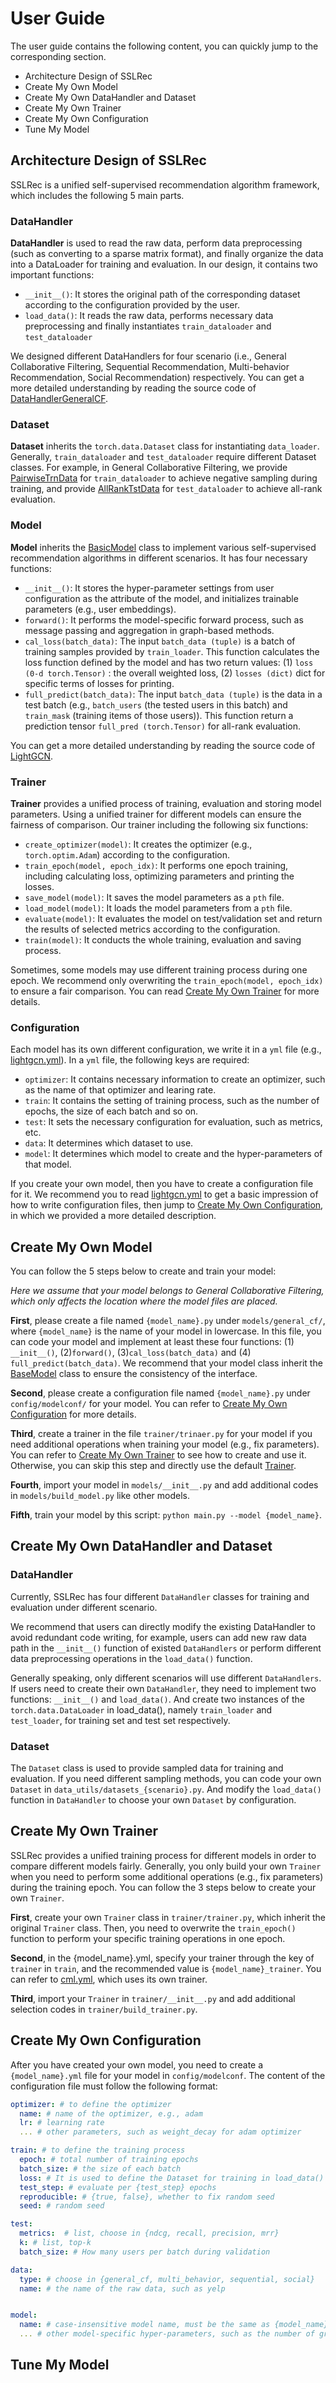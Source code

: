 # User Guide
The user guide contains the following content, you can quickly jump to the corresponding section.

+ Architecture Design of SSLRec
+ Create My Own Model
+ Create My Own DataHandler and Dataset
+ Create My Own Trainer
+ Create My Own Configuration
+ Tune My Model

## Architecture Design of SSLRec
SSLRec is a unified self-supervised recommendation algorithm framework, 
which includes the following 5 main parts.
### DataHandler
**DataHandler** is used to read the raw data, perform data preprocessing (such as converting to a sparse matrix format), and finally organize the data into a DataLoader for training and evaluation.
In our design, it contains two important functions:
+ ```__init__()```: It stores the original path of the corresponding dataset according to the configuration provided by the user.
+ ```load_data()```: It reads the raw data, performs necessary data preprocessing and finally instantiates ```train_dataloader``` and ```test_dataloader```

We designed different DataHandlers for four scenario (i.e., General Collaborative Filtering, Sequential Recommendation, Multi-behavior Recommendation, 
Social Recommendation) respectively. You can get a more detailed understanding by reading the source code of [DataHandlerGeneralCF](https://github.com/HKUDS/SSLRec/blob/main/data_utils/data_handler_general_cf.py).

### Dataset
**Dataset** inherits the ```torch.data.Dataset``` class for instantiating ```data_loader```. 
Generally, ```train_dataloader``` and ```test_dataloader``` require different Dataset classes. 
For example, in General Collaborative Filtering, we provide [PairwiseTrnData](https://github.com/HKUDS/SSLRec/blob/main/data_utils/datasets_general_cf.py) for ```train_dataloader``` to achieve negative sampling during training, 
and provide [AllRankTstData](https://github.com/HKUDS/SSLRec/blob/main/data_utils/datasets_general_cf.py) for ```test_dataloader``` to achieve all-rank evaluation.

### Model
**Model** inherits the [BasicModel](https://github.com/HKUDS/SSLRec/blob/main/models/base_model.py) class to implement various self-supervised recommendation algorithms in different scenarios.
It has four necessary functions:
+ ```__init__()```: It stores the hyper-parameter settings from user configuration as the attribute of the model, and initializes trainable parameters (e.g., user embeddings).
+ ```forward()```: It performs the model-specific forward process, such as message passing and aggregation in graph-based methods.
+ ```cal_loss(batch_data)```: The input ```batch_data (tuple)``` is a batch of training samples provided by ```train_loader```. 
  This function calculates the loss function defined by the model and has two return values: (1) ```loss (0-d torch.Tensor)``` : the overall weighted loss, (2) ```losses (dict)``` dict for specific terms of losses for printing.
+ ```full_predict(batch_data)```: The input ```batch_data (tuple)``` is the data in a test batch (e.g., ```batch_users``` (the tested users in this batch) and ```train_mask``` (training items of those users)). 
  This function return a prediction tensor ```full_pred (torch.Tensor)``` for all-rank evaluation.

You can get a more detailed understanding by reading the source code of [LightGCN](https://github.com/HKUDS/SSLRec/blob/main/models/general_cf/lightgcn.py).

### Trainer
**Trainer** provides a unified process of training, evaluation and storing model parameters. 
Using a unified trainer for different models can ensure the fairness of comparison. Our trainer including the following six functions:
+ ```create_optimizer(model)```: It creates the optimizer (e.g., ```torch.optim.Adam```) according to the configuration.
+ ```train_epoch(model, epoch_idx)```: It performs one epoch training, including calculating loss, optimizing parameters and printing the losses.
+ ```save_model(model)```: It saves the model parameters as a ```pth``` file.
+ ```load_model(model)```: It loads the model parameters from a ```pth``` file.
+ ```evaluate(model)```: It evaluates the model on test/validation set and return the results of selected metrics according to the configuration.
+ ```train(model)```: It conducts the whole training, evaluation and saving process.

Sometimes, some models may use different training process during one epoch. 
We recommend only overwriting the ```train_epoch(model, epoch_idx)``` to ensure a fair comparison.
You can read [Create My Own Trainer]() for more details.

### Configuration
Each model has its own different configuration, we write it in a ```yml``` file (e.g., [lightgcn.yml](https://github.com/HKUDS/SSLRec/blob/main/config/modelconf/lightgcn.yml)).
In a ```yml``` file, the following keys are required:
+ ```optimizer```: It contains necessary information to create an optimizer, such as the name of that optimizer and learing rate.
+ ```train```: It contains the setting of training process, such as the number of epochs, the size of each batch and so on.
+ ```test```: It sets the necessary configuration for evaluation, such as metrics, etc.
+ ```data```: It determines which dataset to use.
+ ```model```: It determines which model to create and the hyper-parameters of that model.

If you create your own model, then you have to create a configuration file for it. We recommend you to read 
[lightgcn.yml](https://github.com/HKUDS/SSLRec/blob/main/config/modelconf/lightgcn.yml) to get a basic impression of how to write configuration files, 
then jump to [Create My Own Configuration](), in which we provided a more detailed description.

## Create My Own Model
You can follow the 5 steps below to create and train your model:

_Here we assume that your model belongs to General Collaborative Filtering, which only affects the location where the model files are placed._

**First**, please create a file named ```{model_name}.py``` under ```models/general_cf/```, where ```{model_name}``` is the name of your model in lowercase.
In this file, you can code your model and implement at least these four functions: (1) ```__init__()```, (2)```forward()```, (3)```cal_loss(batch_data)``` and (4) ```full_predict(batch_data)```.
We recommend that your model class inherit the [BaseModel](https://github.com/HKUDS/SSLRec/blob/main/models/base_model.py) class to ensure the consistency of the interface.

**Second**, please create a configuration file named ```{model_name}.py``` under ```config/modelconf/``` for your model. 
You can refer to [Create My Own Configuration]() for more details.

**Third**, create a trainer in the file ```trainer/trinaer.py``` for your model if you need additional operations when training your model (e.g., fix parameters).
You can refer to [Create My Own Trainer]() to see how to create and use it. 
Otherwise, you can skip this step and directly use the default [Trainer](https://github.com/HKUDS/SSLRec/blob/main/trainer/trainer.py).

**Fourth**, import your model in ```models/__init__.py``` and add additional codes in ```models/build_model.py``` like other models.

**Fifth**, train your model by this script: ```python main.py --model {model_name}```.

## Create My Own DataHandler and Dataset

### DataHandler
Currently, SSLRec has four different ```DataHandler``` classes for training and evaluation under different scenario.

We recommend that users can directly modify the existing DataHandler to avoid redundant code writing, 
for example, users can add new raw data path in the ```__init__()``` function of existed ```DataHandlers``` 
or perform different data preprocessing operations in the ```load_data()``` function.

Generally speaking, only different scenarios will use different ```DataHandlers```. 
If users need to create their own ```DataHandler```, they need to implement two functions: ```__init__()``` and ```load_data()```. 
And create two instances of the ```torch.data.DataLoader``` in load_data(), namely ```train_loader``` and ```test_loader```, for training set and test set respectively.

### Dataset

The ```Dataset``` class is used to provide sampled data for training and evaluation. 
If you need different sampling methods, you can code your own ```Dataset``` in ```data_utils/datasets_{scenario}.py```. 
And modify the ```load_data()``` function in ```DataHandler``` to choose your own ```Dataset``` by configuration.

## Create My Own Trainer
SSLRec provides a unified training process for different models in order to compare different models fairly. 
Generally, you only build your own ```Trainer``` when you need to perform some additional operations (e.g., fix parameters) during the training epoch.
You can follow the 3 steps below to create your own ```Trainer```.

**First**, create your own ```Trainer``` class in ```trainer/trainer.py```, which inherit the original ```Trainer``` class.
Then, you need to overwrite the ```train_epoch()``` function to perform your specific training operations in one epoch.

**Second**, in the {model_name}.yml, specify your trainer through the key of ```trainer``` in ```train```, 
and the recommended value is ```{model_name}_trainer```. 
You can refer to [cml.yml](https://github.com/HKUDS/SSLRec/blob/main/config/modelconf/cml.yml), which uses its own trainer.

**Third**, import your ```Trainer``` in ```trainer/__init__.py``` and add additional selection codes in ```trainer/build_trainer.py```.

## Create My Own Configuration
After you have created your own model, you need to create a ```{model_name}.yml``` file for your model in ```config/modelconf```.
The content of the configuration file must follow the following format:
```yaml
optimizer: # to define the optimizer
  name: # name of the optimizer, e.g., adam
  lr: # learning rate
  ... # other parameters, such as weight_decay for adam optimizer

train: # to define the training process
  epoch: # total number of training epochs
  batch_size: # the size of each batch
  loss: # It is used to define the Dataset for training in load_data() function from DataHandler
  test_step: # evaluate per {test_step} epochs
  reproducible: # {true, false}, whether to fix random seed
  seed: # random seed

test:
  metrics:  # list, choose in {ndcg, recall, precision, mrr}
  k: # list, top-k
  batch_size: # How many users per batch during validation

data:
  type: # choose in {general_cf, multi_behavior, sequential, social}
  name: # the name of the raw data, such as yelp


model:
  name: # case-insensitive model name, must be the same as {model_name}
  ... # other model-specific hyper-parameters, such as the number of graph neural layers
```

## Tune My Model
